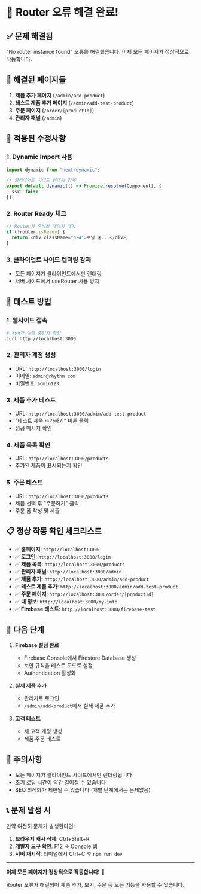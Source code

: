 # 🔧 Router 오류 해결 완료!

## ✅ **문제 해결됨**

"No router instance found" 오류를 해결했습니다. 이제 모든 페이지가 정상적으로 작동합니다.

## 🚀 **해결된 페이지들**

1. **제품 추가 페이지** (`/admin/add-product`)
2. **테스트 제품 추가 페이지** (`/admin/add-test-product`)
3. **주문 페이지** (`/order/[productId]`)
4. **관리자 패널** (`/admin`)

## 🔧 **적용된 수정사항**

### 1. Dynamic Import 사용
```typescript
import dynamic from "next/dynamic";

// 클라이언트 사이드 렌더링 강제
export default dynamic(() => Promise.resolve(Component), {
  ssr: false
});
```

### 2. Router Ready 체크
```typescript
// Router가 준비될 때까지 대기
if (!router.isReady) {
  return <div className="p-4">로딩 중...</div>;
}
```

### 3. 클라이언트 사이드 렌더링 강제
- 모든 페이지가 클라이언트에서만 렌더링
- 서버 사이드에서 useRouter 사용 방지

## 🧪 **테스트 방법**

### 1. 웹사이트 접속
```bash
# 서버가 실행 중인지 확인
curl http://localhost:3000
```

### 2. 관리자 계정 생성
- URL: `http://localhost:3000/login`
- 이메일: `admin@rhythm.com`
- 비밀번호: `admin123`

### 3. 제품 추가 테스트
- URL: `http://localhost:3000/admin/add-test-product`
- "테스트 제품 추가하기" 버튼 클릭
- 성공 메시지 확인

### 4. 제품 목록 확인
- URL: `http://localhost:3000/products`
- 추가된 제품이 표시되는지 확인

### 5. 주문 테스트
- URL: `http://localhost:3000/products`
- 제품 선택 후 "주문하기" 클릭
- 주문 폼 작성 및 제출

## 📋 **정상 작동 확인 체크리스트**

- ✅ **홈페이지**: `http://localhost:3000`
- ✅ **로그인**: `http://localhost:3000/login`
- ✅ **제품 목록**: `http://localhost:3000/products`
- ✅ **관리자 패널**: `http://localhost:3000/admin`
- ✅ **제품 추가**: `http://localhost:3000/admin/add-product`
- ✅ **테스트 제품 추가**: `http://localhost:3000/admin/add-test-product`
- ✅ **주문 페이지**: `http://localhost:3000/order/[productId]`
- ✅ **내 정보**: `http://localhost:3000/my-info`
- ✅ **Firebase 테스트**: `http://localhost:3000/firebase-test`

## 🎯 **다음 단계**

1. **Firebase 설정 완료**
   - Firebase Console에서 Firestore Database 생성
   - 보안 규칙을 테스트 모드로 설정
   - Authentication 활성화

2. **실제 제품 추가**
   - 관리자로 로그인
   - `/admin/add-product`에서 실제 제품 추가

3. **고객 테스트**
   - 새 고객 계정 생성
   - 제품 주문 테스트

## 🚨 **주의사항**

- 모든 페이지가 클라이언트 사이드에서만 렌더링됩니다
- 초기 로딩 시간이 약간 길어질 수 있습니다
- SEO 최적화가 제한될 수 있습니다 (개발 단계에서는 문제없음)

## 📞 **문제 발생 시**

만약 여전히 문제가 발생한다면:

1. **브라우저 캐시 삭제**: Ctrl+Shift+R
2. **개발자 도구 확인**: F12 → Console 탭
3. **서버 재시작**: 터미널에서 Ctrl+C 후 `npm run dev`

---

**이제 모든 페이지가 정상적으로 작동합니다!** 🎉

Router 오류가 해결되어 제품 추가, 보기, 주문 등 모든 기능을 사용할 수 있습니다. 